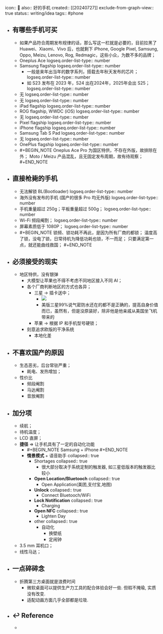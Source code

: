 icon:: 📝
also:: 好的手机
created:: [[20240727]]
exclude-from-graph-view:: true
status:: writing/idea
tags:: #phone

- ## 有哪些手机可买
  - 如果产品符合周期发布规律的话，那么写这一栏就是必要的，目前拉黑了 Huawei、Xiaomi、Vivo 后，也就剩下 iPhone, Google Pixel, Samsung, Oppo, Meizu, Lenovo, Rog, Redmagic，这些小众，为数不多的品牌；
  - Oneplus Ace
    logseq.order-list-type:: number
  - Samsung flagship
    logseq.order-list-type:: number
    - 一般是来年出当年的数字系列，搭载去年秋天发布的芯片；
      logseq.order-list-type:: number
    - 如 S23 发布在 2023 年，S24 出在2024年，2025年会出 S25；
      logseq.order-list-type:: number
  - 无
    logseq.order-list-type:: number
  - 无
    logseq.order-list-type:: number
  - iPad flagship
    logseq.order-list-type:: number
  - ROG flagship, WWDC (iOS)
    logseq.order-list-type:: number
  - 无
    logseq.order-list-type:: number
  - Pixel flagship
    logseq.order-list-type:: number
  - iPhone flagship
    logseq.order-list-type:: number
  - Samsung Tab S Pad
    logseq.order-list-type:: number
  - 无
    logseq.order-list-type:: number
  - OnePlus flagship
    logseq.order-list-type:: number
  - #+BEGIN_NOTE
    Oneplus Ace Pro 为国区特供，不存在外版，故排除在外；
    Moto / Meizu 产品混乱，且无固定发布周期，故有待观察；
    #+END_NOTE
- ## 直接枪毙的手机
  - 无法解锁 BL(Bootloader)
    logseq.order-list-type:: number
  - 海外没有发布的手机 (国产的很多 Pro 均无外版)
    logseq.order-list-type:: number
  - 手机重量超过 250g；平板重量超过 500g；
    logseq.order-list-type:: number
  - Wi-Fi 频段阉割；
    logseq.order-list-type:: number
  - 屏幕素质低于 1080P；
    logseq.order-list-type:: number
  - #+BEGIN_NOTE
    锁频、锁功耗不再此，是因为所有厂商的都锁；
    温度高了锁，没电了锁，日常待机为降低功耗也锁，不一而足；
    只要满足第一点，就还能曲线救国；
    #+END_NOTE
- ## 必须接受的现实
  - 地区特供，没有银弹
    - 大模型让苹果也不得不考虑不同地区接入不同 AI；
    - 各个厂商判断地区的方式也各异；
      - 三星 -> 插卡送中；
        - ![](https://raw.githack.com/bGZo/assets/dev/2024/SamsungVersionDiff.jpg)
        - 美版三星99%说气密防水还在的都不是正确的，提高自身价值而已，虽然有，但是没原装好，除非他是他亲戚从美国坐飞机带来的
      - 苹果 -> 根据 IP 和手机型号硬锁；
    - 刻意追求欧版的干净系统
      - 本地化差
- ## 不喜欢国产的原因
  - 生态恶劣，后台常驻严重；
    - 耗电、发热增加；
  - 性价比
    - 频段阉割
    - 马达阉割
    - 音放阉割
- ## 加分项
  - 续航；
  - 待机温度；
  - LCD 直屏；
  - **捷径** => 让手机具有了一定的自动化功能
    - #+BEGIN_NOTE
      Samsung + iPhone
      #+END_NOTE
    - **情景模式** + 语音助手
      collapsed:: true
      - Shortages
        collapsed:: true
        - 很大部分取决于系统定制的触发器, 如三星低版本的触发器比较小
      - **Open Location/Bluetooch**
        collapsed:: true
        - Open Application(美团,支付宝,地图)
      - **Unlock**
        collapsed:: true
        - Connect Bluetooch/WiFi
      - **Lock Notification**
        collapsed:: true
        - Charging
      - **Open NFC**
        collapsed:: true
        - Lighten Day
      - other
        collapsed:: true
        - 自动化
          - 换壁纸
          - 定闹钟
  - 3.5 mm 耳机口；
  - 线性马达；
- ## 一点碎碎念
  - 折腾第三方桌面就是浪费时间
    - 微软桌面可以提供生产力工具的配合体验会好一些. 但瑕不掩瑜, 实质没有改变.
    - 适配动画方面几乎全部都是垃圾.
- ## ↩ Reference
  -